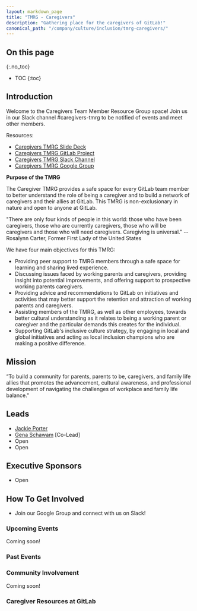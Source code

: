```yaml
---
layout: markdown_page
title: "TMRG - Caregivers"
description: "Gathering place for the caregivers of GitLab!"
canonical_path: "/company/culture/inclusion/tmrg-caregivers/"
---
```


## On this page
{:.no_toc}

- TOC
{:toc}

## Introduction

Welcome to the Caregivers Team Member Resource Group space! Join us in our Slack channel #caregivers-tmrg to be notified of events and meet other members.

Resources:
* [Caregivers TMRG Slide Deck](https://docs.google.com/presentation/d/1Fn5c9a_jn1mvECzSALaYCaPckK_6ONzsPZsJGLhRRLQ/edit?usp=sharing)
* [Caregivers TMRG GitLab Project](https://gitlab.com/caregiver-tmrg/caregiver-trmrg)
* [Caregivers TMRG Slack Channel](https://gitlab.slack.com/archives/C04N06LM5EV)
* [Caregivers TMRG Google Group]()

**Purpose of the TMRG**

The Caregiver TMRG provides a safe space for every GitLab team member to better understand the role of being a caregiver and to build a network of caregivers and their allies at GitLab. This TMRG is non-exclusionary in nature and open to anyone at GitLab.

"There are only four kinds of people in this world: those who have been caregivers, those who are currently caregivers, those who will be caregivers and those who will need caregivers. Caregiving is universal." --  Rosalynn Carter, Former First Lady of the United States

We have four main objectives for this TMRG:

- Providing peer support to TMRG members through a safe space for learning and sharing lived experience.  
- Discussing issues faced by working parents and caregivers, providing insight into potential improvements, and offering support to prospective working parents caregivers.       
- Providing advice and recommendations to GitLab on initiatives and activities that may better support the retention and attraction of working parents and caregivers.
-  Assisting members of the TMRG, as well as other employees, towards better cultural understanding as it relates to being a working parent or caregiver and the particular demands this creates for the individual.
- Supporting GitLab's inclusive culture strategy, by engaging in local and global initiatives and acting as local inclusion champions who are making a positive difference.

## Mission

“To build a community for parents, parents to be, caregivers, and family life allies that promotes the advancement, cultural awareness, and professional development of navigating the challenges of workplace and family life balance."


## Leads
* [Jackie Porter](https://gitlab.com/sheelaviswanathan)
* [Gena Schawam](https://gitlab.com/cs.wang) [Co-Lead]
* Open
* Open 

## Executive Sponsors
*  Open 

## How To Get Involved
* Join our Google Group and connect with us on Slack!

### Upcoming Events 

Coming soon! 

### Past Events 

### Community Involvement 

Coming soon! 

### Caregiver Resources at GitLab 
